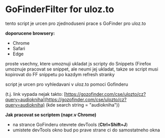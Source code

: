# GoFinderFilter for uloz.to

tento script je urcen pro zjednoduseni prace s GoFinder pro uloz.to

**doporucene browsery:**
- Chrome
- Safari
- Edge

proste vsechny, ktere umoznuji ukladat js scripty do Snippets (Firefox umoznuje pracovat se snippet, ale neumi jej ukladat, takze se script musi kopirovat do FF snippetu po kazdym refresh stranky

script je urcen pro vyhledavani v uloz.to pomoci Gofinderu 

(t.j. link vypada nejak takto:
[https://gozofinder.com/cse/ulozto/cz?query=audiokniha](https://gozofinder.com/cse/ulozto/cz?query=audiokniha) (kde search string = "audiokniha"))

**Jak pracovat se scriptem (napr.v Chrome)**
- na strance GoFinderu otevrete devTools (**Ctrl+Shift+J**)
- umistete devTools okno bud po prave strane ci do samostatneho okna 

